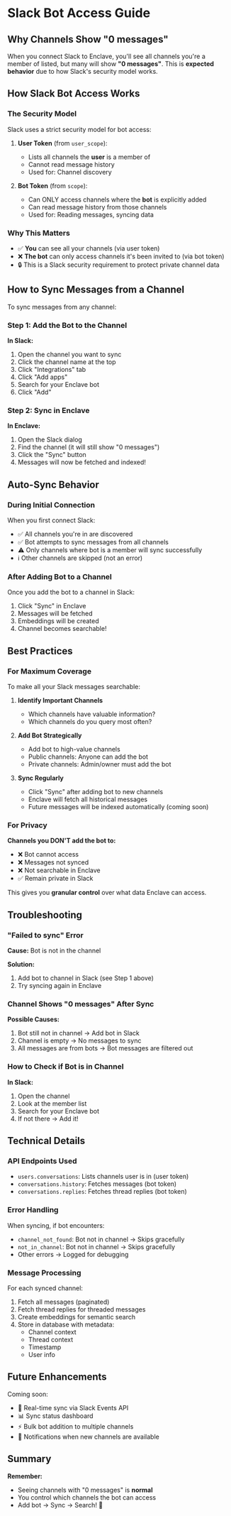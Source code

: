 # Slack Bot Access Guide

## Why Channels Show "0 messages"

When you connect Slack to Enclave, you'll see all channels you're a member of listed, but many will show **"0 messages"**. This is **expected behavior** due to how Slack's security model works.

## How Slack Bot Access Works

### The Security Model

Slack uses a strict security model for bot access:

1. **User Token** (from `user_scope`):
   - Lists all channels the **user** is a member of
   - Cannot read message history
   - Used for: Channel discovery

2. **Bot Token** (from `scope`):
   - Can ONLY access channels where the **bot** is explicitly added
   - Can read message history from those channels
   - Used for: Reading messages, syncing data

### Why This Matters

- ✅ **You** can see all your channels (via user token)
- ❌ **The bot** can only access channels it's been invited to (via bot token)
- 🔒 This is a Slack security requirement to protect private channel data

## How to Sync Messages from a Channel

To sync messages from any channel:

### Step 1: Add the Bot to the Channel

**In Slack:**
1. Open the channel you want to sync
2. Click the channel name at the top
3. Click "Integrations" tab
4. Click "Add apps"
5. Search for your Enclave bot
6. Click "Add"

### Step 2: Sync in Enclave

**In Enclave:**
1. Open the Slack dialog
2. Find the channel (it will still show "0 messages")
3. Click the "Sync" button
4. Messages will now be fetched and indexed!

## Auto-Sync Behavior

### During Initial Connection

When you first connect Slack:
- ✅ All channels you're in are discovered
- ✅ Bot attempts to sync messages from all channels
- ⚠️ Only channels where bot is a member will sync successfully
- ℹ️ Other channels are skipped (not an error)

### After Adding Bot to a Channel

Once you add the bot to a channel in Slack:
1. Click "Sync" in Enclave
2. Messages will be fetched
3. Embeddings will be created
4. Channel becomes searchable!

## Best Practices

### For Maximum Coverage

To make all your Slack messages searchable:

1. **Identify Important Channels**
   - Which channels have valuable information?
   - Which channels do you query most often?

2. **Add Bot Strategically**
   - Add bot to high-value channels
   - Public channels: Anyone can add the bot
   - Private channels: Admin/owner must add the bot

3. **Sync Regularly**
   - Click "Sync" after adding bot to new channels
   - Enclave will fetch all historical messages
   - Future messages will be indexed automatically (coming soon)

### For Privacy

**Channels you DON'T add the bot to:**
- ❌ Bot cannot access
- ❌ Messages not synced
- ❌ Not searchable in Enclave
- ✅ Remain private in Slack

This gives you **granular control** over what data Enclave can access.

## Troubleshooting

### "Failed to sync" Error

**Cause:** Bot is not in the channel

**Solution:**
1. Add bot to channel in Slack (see Step 1 above)
2. Try syncing again in Enclave

### Channel Shows "0 messages" After Sync

**Possible Causes:**
1. Bot still not in channel → Add bot in Slack
2. Channel is empty → No messages to sync
3. All messages are from bots → Bot messages are filtered out

### How to Check if Bot is in Channel

**In Slack:**
1. Open the channel
2. Look at the member list
3. Search for your Enclave bot
4. If not there → Add it!

## Technical Details

### API Endpoints Used

- `users.conversations`: Lists channels user is in (user token)
- `conversations.history`: Fetches messages (bot token)
- `conversations.replies`: Fetches thread replies (bot token)

### Error Handling

When syncing, if bot encounters:
- `channel_not_found`: Bot not in channel → Skips gracefully
- `not_in_channel`: Bot not in channel → Skips gracefully
- Other errors → Logged for debugging

### Message Processing

For each synced channel:
1. Fetch all messages (paginated)
2. Fetch thread replies for threaded messages
3. Create embeddings for semantic search
4. Store in database with metadata:
   - Channel context
   - Thread context
   - Timestamp
   - User info

## Future Enhancements

Coming soon:
- 🔄 Real-time sync via Slack Events API
- 📊 Sync status dashboard
- ⚡ Bulk bot addition to multiple channels
- 🔔 Notifications when new channels are available

## Summary

**Remember:**
- Seeing channels with "0 messages" is **normal**
- You control which channels the bot can access
- Add bot → Sync → Search! 🚀

